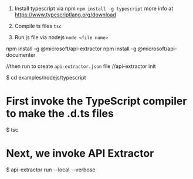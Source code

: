 1) Install typescript
via npm
`npm install -g typescript`
more info at https://www.typescriptlang.org/download

2) Compile ts files
`tsc`

3) Run js file via nodejs
`node <file name>`


npm install -g @microsoft/api-extractor
npm install -g @microsoft/api-documenter


//then run to create `api-extractor.json` file
//api-extractor init


$ cd examples/nodejs/typescript

# First invoke the TypeScript compiler to make the .d.ts files
$ tsc

# Next, we invoke API Extractor
$ api-extractor run --local --verbose